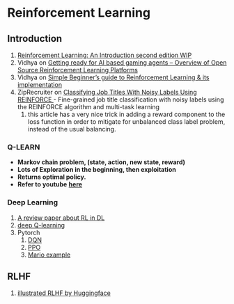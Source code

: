 # Reinforcement Learning

## Introduction

1. [Reinforcement Learning: An Introduction second edition WIP](https://web.stanford.edu/class/psych209/Readings/SuttonBartoIPRLBook2ndEd.pdf)
2. Vidhya on [Getting ready for AI based gaming agents – Overview of Open Source Reinforcement Learning Platforms](https://www.analyticsvidhya.com/blog/2016/12/getting-ready-for-ai-based-gaming-agents-overview-of-open-source-reinforcement-learning-platforms/)
3. Vidhya on [Simple Beginner’s guide to Reinforcement Learning & its implementation](https://www.analyticsvidhya.com/blog/2017/01/introduction-to-reinforcement-learning-implementation/)
4. ZipRecruiter on [Classifying Job Titles With Noisy Labels Using REINFORCE ](https://medium.com/@ziprecruiter.engineering/classifying-job-titles-with-noisy-labels-using-reinforce-ce1a4bde05e2)- Fine-grained job title classification with noisy labels using the REINFORCE algorithm and multi-task learning
   1. this article has a very nice trick in adding a reward component to the loss function in order to mitigate for unbalanced class label problem, instead of the usual balancing.

### **Q-LEARN**

* **Markov chain problem, (state, action, new state, reward)**
* **Lots of Exploration in the beginning, then exploitation**&#x20;
* **Returns optimal policy.**
* **Refer to youtube** [**here**](https://www.youtube.com/watch?v=9m\_6q\_KECTk)

### **Deep Learning**

1. [A review paper about RL in DL](https://arxiv.org/pdf/1701.07274.pdf)
2. [deep Q-learning](https://www.analyticsvidhya.com/blog/2019/04/introduction-deep-q-learning-python/)
3. Pytorch
   1. [DQN](https://pytorch.org/tutorials/intermediate/reinforcement\_q\_learning.html)
   2. [PPO](https://pytorch.org/tutorials/intermediate/reinforcement\_ppo.html)
   3. [Mario example](https://pytorch.org/tutorials/intermediate/mario\_rl\_tutorial.html)

## RLHF

1. [illustrated RLHF by Huggingface](https://huggingface.co/blog/rlhf)

